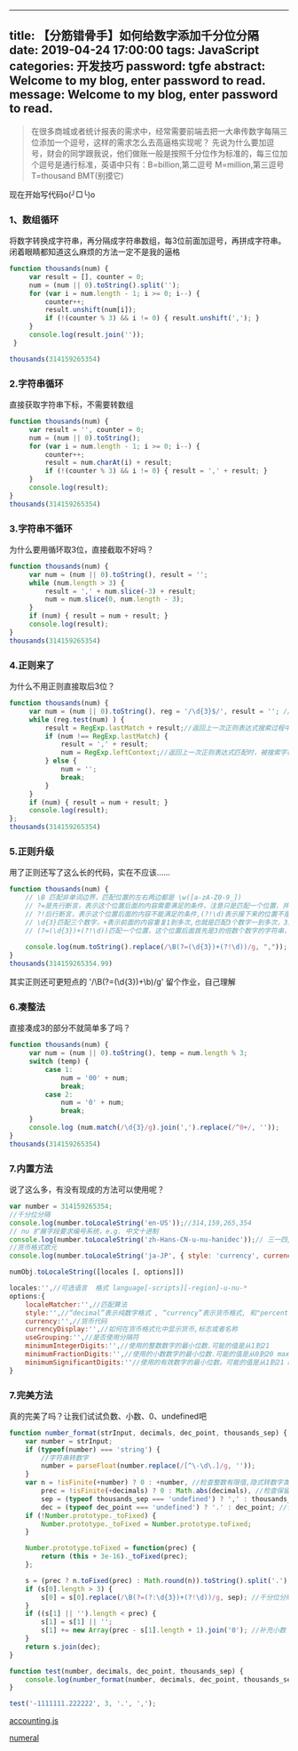 
---
title: 【分筋错骨手】如何给数字添加千分位分隔
date: 2019-04-24 17:00:00
tags: JavaScript
categories: 开发技巧
password: tgfe
abstract: Welcome to my blog, enter password to read.
message: Welcome to my blog, enter password to read.
---


> 在很多商城或者统计报表的需求中，经常需要前端去把一大串传数字每隔三位添加一个逗号，这样的需求怎么去高逼格实现呢？
先说为什么要加逗号，财会的同学跟我说，他们做账一般是按照千分位作为标准的，每三位加个逗号是通行标准，英语中只有：B=billion,第二逗号 M=million,第三逗号 T=thousand BMT(别摸它)

<!--more-->

现在开始写代码o(╯□╰)o

### **1、数组循环**
将数字转换成字符串，再分隔成字符串数组，每3位前面加逗号，再拼成字符串。
闭着眼睛都知道这么麻烦的方法一定不是我的逼格

```javascript
function thousands(num) {
     var result = [], counter = 0;
     num = (num || 0).toString().split('');
     for (var i = num.length - 1; i >= 0; i--) {
         counter++;
         result.unshift(num[i]);
         if (!(counter % 3) && i != 0) { result.unshift(','); }
     }
     console.log(result.join(''));
 }

thousands(314159265354)
```

### **2.字符串循环**
直接获取字符串下标，不需要转数组

```javascript
function thousands(num) {
     var result = '', counter = 0;
     num = (num || 0).toString();
     for (var i = num.length - 1; i >= 0; i--) {
         counter++;
         result = num.charAt(i) + result;
         if (!(counter % 3) && i != 0) { result = ',' + result; }
     }
     console.log(result);
}
thousands(314159265354)
```


### **3.字符串不循环**
为什么要用循环取3位，直接截取不好吗？

```javascript
function thousands(num) {
     var num = (num || 0).toString(), result = '';
     while (num.length > 3) {
         result = ',' + num.slice(-3) + result;
         num = num.slice(0, num.length - 3);
     }
     if (num) { result = num + result; }
     console.log(result);
}
thousands(314159265354)
```

### **4.正则来了**
为什么不用正则直接取后3位？

```javascript
function thousands(num) {
     var num = (num || 0).toString(), reg = '/\d{3}$/', result = ''; //匹配三个数字字符
     while (reg.test(num) ) {
         result = RegExp.lastMatch + result;//返回上一次正则表达式搜索过程中最后一个匹配的文本字符串。
         if (num !== RegExp.lastMatch) {
             result = ',' + result;
             num = RegExp.leftContext;//返回上一次正则表达式匹配时，被搜索字符串中最后一个匹配文本之前(不包括最后一个匹配)的所有字符。
         } else {
             num = '';
             break;
         }
     }
     if (num) { result = num + result; }
     console.log(result);
};
thousands(314159265354)
```
### **5.正则升级**
用了正则还写了这么长的代码，实在不应该……

```javascript
function thousands(num) {
    // \B 匹配非单词边界，匹配位置的左右两边都是 \w([a-zA-Z0-9_])
    // ?=是先行断言，表示这个位置后面的内容需要满足的条件，注意只是匹配一个位置，并不匹配具体的字符，所以是零宽；
    // ?!后行断言，表示这个位置后面的内容不能满足的条件,(?!\d)表示接下来的位置不是数字,可以是小数点
    // \d{3}匹配三个数字，+表示前面的内容重复1到多次,也就是匹配3个数字一到多次，3的倍数字符串
    // (?=(\d{3})+(?!\d))匹配一个位置，这个位置后面首先是3的倍数个数字的字符串，接下来的位置不是数字
    
    console.log(num.toString().replace(/\B(?=(\d{3})+(?!\d))/g, ","));
}
thousands(314159265354.99)
```
其实正则还可更短点的  '/\B(?=(\d{3})+\b)/g'   留个作业，自己理解

### **6.凑整法**
直接凑成3的部分不就简单多了吗？

```javascript
function thousands(num) {
     var num = (num || 0).toString(), temp = num.length % 3;
     switch (temp) {
         case 1:
             num = '00' + num;
             break;
         case 2:
             num = '0' + num;
             break;
     }
     console.log (num.match(/\d{3}/g).join(',').replace(/^0+/, ''));
}
thousands(314159265354)
```

### **7.内置方法**
说了这么多，有没有现成的方法可以使用呢？

```javascript
var number = 314159265354;
//千分位分隔
console.log(number.toLocaleString('en-US'));//314,159,265,354
// nu 扩展字段要求编号系统，e.g. 中文十进制
console.log(number.toLocaleString('zh-Hans-CN-u-nu-hanidec'));// 三一四,一五九,二六五,三五四
//货币格式欧元
console.log(number.toLocaleString('ja-JP', { style: 'currency', currency: 'EUR',currencyDisplay:'name'}))

numObj.toLocaleString([locales [, options]])

locales:'',//可选语言  格式 language[-scripts][-region]-u-nu-*
options:{
    localeMatcher:'',//匹配算法
    style:'',//“decimal”表示纯数字格式 , “currency”表示货币格式, 和"percent"表示百分比格式
    currency:'',//货币代码
    currencyDisplay:'',//如何在货币格式化中显示货币,标志或者名称
    useGrouping:'',//是否使用分隔符
    minimumIntegerDigits:'',//使用的整数数字的最小位数.可能的值是从1到21
    minimumFractionDigits:'',//使用的小数数字的最小位数.可能的值是从0到20 maximumFractionDigits为最大
    minimumSignificantDigits:''//使用的有效数字的最小位数。可能的值是从1到21 maximumSignificantDigits为最大
}
```
### **7.完美方法**
真的完美了吗？让我们试试负数、小数、0、undefined吧

```javascript
function number_format(strInput, decimals, dec_point, thousands_sep) {
    var number = strInput;
    if (typeof(number) === 'string') {
        //字符串转数字
        number = parseFloat(number.replace(/[^\-\d\.]/g, ''));
    }
    var n = !isFinite(+number) ? 0 : +number, //检查整数有限值,隐式转数字类型
        prec = !isFinite(+decimals) ? 0 : Math.abs(decimals), //检查保留小数位数有限值,并取绝对值
        sep = (typeof thousands_sep === 'undefined') ? ',' : thousands_sep, //设置千分位标志
        dec = (typeof dec_point === 'undefined') ? '.' : dec_point; //设置小数标志
    if (!Number.prototype._toFixed) {
        Number.prototype._toFixed = Number.prototype.toFixed;
    }

    Number.prototype.toFixed = function(prec) {
        return (this + 3e-16)._toFixed(prec);
    };

    s = (prec ? n.toFixed(prec) : Math.round(n)).toString().split('.'); //切割整数和小数
    if (s[0].length > 3) {
        s[0] = s[0].replace(/\B(?=(?:\d{3})+(?!\d))/g, sep); //千分位分隔
    }
    if ((s[1] || '').length < prec) {
        s[1] = s[1] || '';
        s[1] += new Array(prec - s[1].length + 1).join('0'); //补充小数
    }
    return s.join(dec);
}

function test(number, decimals, dec_point, thousands_sep) {
    console.log(number_format(number, decimals, dec_point, thousands_sep));
}

test('-1111111.222222', 3, '.', ',');
```
[accounting.js](https://github.com/openexchangerates/accounting.js/blob/master/accounting.js)

[numeral](https://github.com/adamwdraper/Numeral-js/blob/master/src/numeral.js#L241)
